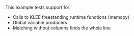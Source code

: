 This example tests support for:

* Calls to KLEE freestanding runtime functions (memcpy)
* Global variable producers
* Matching without columns finds the whole line
